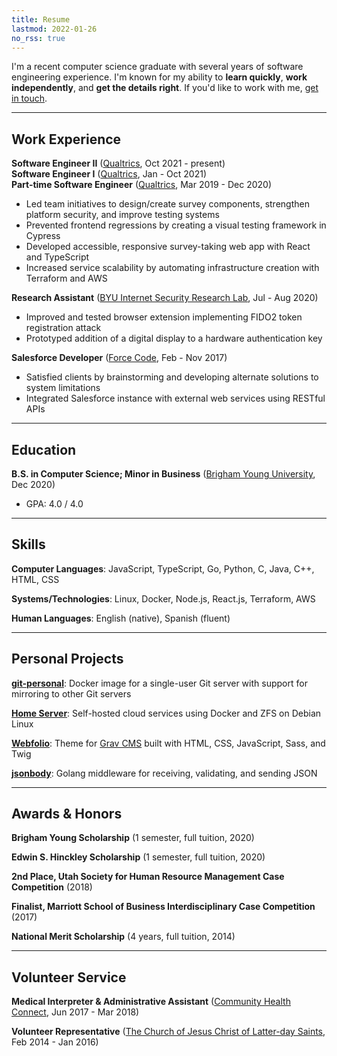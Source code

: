 ```yaml
---
title: Resume
lastmod: 2022-01-26
no_rss: true
---
```


I'm a recent computer science graduate with several years of software engineering experience. I'm known for my ability to **learn quickly**, **work independently**, and **get the details right**. If you'd like to work with me, [get in touch](mailto:hi@jasoncarloscox.com).

---

## Work Experience

**Software Engineer II** ([Qualtrics](https://qualtrics.com), Oct 2021 - present)<br />
**Software Engineer I** ([Qualtrics](https://qualtrics.com), Jan - Oct 2021)<br />
**Part-time Software Engineer** ([Qualtrics](https://qualtrics.com), Mar 2019 - Dec 2020)

- Led team initiatives to design/create survey components, strengthen platform security, and improve testing systems
- Prevented frontend regressions by creating a visual testing framework in Cypress
- Developed accessible, responsive survey-taking web app with React and TypeScript
- Increased service scalability by automating infrastructure creation with Terraform and AWS

**Research Assistant** ([BYU Internet Security Research Lab](https://isrl.byu.edu), Jul - Aug 2020)

- Improved and tested browser extension implementing FIDO2 token registration attack
- Prototyped addition of a digital display to a hardware authentication key

**Salesforce Developer** ([Force Code](https://force-code.com), Feb - Nov 2017)

- Satisfied clients by brainstorming and developing alternate solutions to system limitations
- Integrated Salesforce instance with external web services using RESTful APIs

---

## Education

**B.S. in Computer Science; Minor in Business** ([Brigham Young University](https://byu.edu), Dec 2020)

- GPA: 4.0 / 4.0

---

## Skills

**Computer Languages**: JavaScript, TypeScript, Go, Python, C, Java, C++, HTML, CSS

**Systems/Technologies**: Linux, Docker, Node.js, React.js, Terraform, AWS

**Human Languages**: English (native), Spanish (fluent)

---

## Personal Projects

[**git-personal**](https://github.com/jasonccox/git-personal): Docker image for a single-user Git server with support for mirroring to other Git servers

[**Home Server**](/projects/home-server.html): Self-hosted cloud services using Docker and ZFS on Debian Linux

[**Webfolio**](https://github.com/jasonccox/grav-theme-webfolio): Theme for [Grav CMS](https://getgrav.org) built with HTML, CSS, JavaScript, Sass, and Twig

[**jsonbody**](https://github.com/jasonccox/jsonbody): Golang middleware for receiving, validating, and sending JSON

---

## Awards & Honors

**Brigham Young Scholarship** (1 semester, full tuition, 2020)

**Edwin S. Hinckley Scholarship** (1 semester, full tuition, 2020)

**2nd Place, Utah Society for Human Resource Management Case Competition** (2018)

**Finalist, Marriott School of Business Interdisciplinary Case Competition** (2017)

**National Merit Scholarship** (4 years, full tuition, 2014)

---

## Volunteer Service

**Medical Interpreter & Administrative Assistant** ([Community Health Connect](https://utahchc.org), Jun 2017 - Mar 2018)

**Volunteer Representative** ([The Church of Jesus Christ of Latter-day Saints](https://churchofjesuschrist.org), Feb 2014 - Jan 2016)
